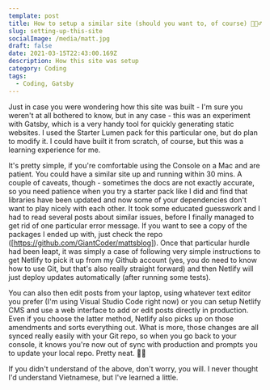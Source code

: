 ```yaml
---
template: post
title: How to setup a similar site (should you want to, of course) 🤷🏼‍♂️
slug: setting-up-this-site
socialImage: /media/matt.jpg
draft: false
date: 2021-03-15T22:43:00.169Z
description: How this site was setup
category: Coding
tags:
  - Coding, Gatsby
---
```

Just in case you were wondering how this site was built - I'm sure you weren't at all bothered to know, but in any case - this was an experiment with Gatsby, which is a very handy tool for quickly generating static websites. I used the Starter Lumen pack for this particular one, but do plan to modify it. I could have built it from scratch, of course, but this was a learning experience for me.

It's pretty simple, if you're comfortable using the Console on a Mac and are patient. You could have a similar site up and running within 30 mins. A couple of caveats, though - sometimes the docs are not exactly accurate, so you need patience when you try a starter pack like I did and find that libraries have been updated and now some of your dependencies don't want to play nicely with each other. It took some educated guesswork and I had to read several posts about similar issues, before I finally managed to get rid of one particular error message. If you want to see a copy of the packages I ended up with, just check the repo ([https://github.com/GiantCoder/mattsblog]). Once that particular hurdle had been leapt, it was simply a case of following very simple instructions to get Netlify to pick it up from my Github account (yes, you do need to know how to use Git, but that's also really straight forward) and then Netlify will just deploy updates automatically (after running some tests).

You can also then edit posts from your laptop, using whatever text editor you prefer (I'm using Visual Studio Code right now) or you can setup Netlify CMS and use a web interface to add or edit posts directly in production. Even if you choose the latter method, Netlify also picks up on those amendments and sorts everything out. What is more, those changes are all synced really easily with your Git repo, so when you go back to your console, it knows you're now out of sync with production and prompts you to update your local repo. Pretty neat. 👍🏻

If you didn't understand of the above, don't worry, you will. I never thought I'd understand Vietnamese, but I've learned a little.
